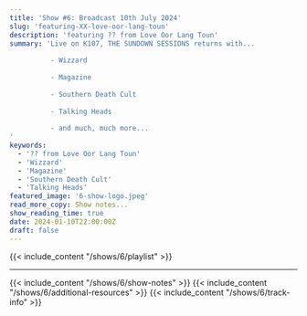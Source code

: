 ```yaml
---
title: 'Show #6: Broadcast 10th July 2024'
slug: 'featuring-XX-love-oor-lang-toun'
description: 'featuring ?? from Love Oor Lang Toun'
summary: 'Live on K107, THE SUNDOWN SESSIONS returns with...
 
          - Wizzard
                    
          - Magazine
          
          - Southern Death Cult
          
          - Talking Heads
          
          - and much, much more...
'
keywords:
  - '?? from Love Oor Lang Toun'
  - 'Wizzard'
  - 'Magazine'
  - 'Southern Death Cult'
  - 'Talking Heads'
featured_image: '6-show-logo.jpeg'
read_more_copy: Show notes...
show_reading_time: true
date: 2024-01-10T22:00:00Z
draft: false
---
```

{{< include_content "/shows/6/playlist" >}}

---

{{< include_content "/shows/6/show-notes" >}}
{{< include_content "/shows/6/additional-resources" >}}
{{< include_content "/shows/6/track-info" >}}
